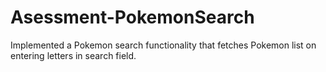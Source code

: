 # Asessment-PokemonSearch

Implemented a Pokemon search functionality that fetches Pokemon list on entering letters in search field.
